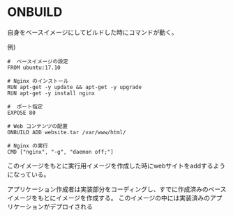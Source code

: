 # ONBUILD

自身をベースイメージにしてビルドした時にコマンドが動く。

例)

```
#  ベースイメージの設定
FROM ubuntu:17.10

# Nginx のインストール
RUN apt-get -y update && apt-get -y upgrade 
RUN apt-get -y install nginx

#  ポート指定
EXPOSE 80

# Web コンテンツの配置
ONBUILD ADD website.tar /var/www/html/

# Nginx の実行
CMD ["nginx", "-g", "daemon off;"]

```

このイメージをもとに実行用イメージを作成した時にwebサイトをaddするようになっている。

アプリケーション作成者は実装部分をコーディングし、すでに作成済みのベースイメージをもとにイメージを作成する。
このイメージの中には実装済みのアプリケーションがデプロイされる

